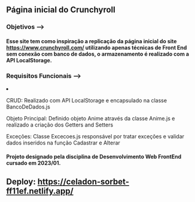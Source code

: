 ## Página inicial do Crunchyroll

### Objetivos -->

#### Esse site tem como inspiração a replicação da página inicial do site https://www.crunchyroll.com/ utilizando apenas técnicas de Front End sem conexão com banco de dados, o armazenamento é realizado com a API LocalStorage.

### Requisitos Funcionais -->

<li>
  <p> CRUD: Realizado com API LocalStorage e encapsulado na classe BancoDeDados.js </p>
  <p> Objeto Principal: Definido objeto Anime através da classe Anime.js e realizado a criação dos Getters and Setters </p>
  <p> Exceções: Classe Excecoes.js responsável por tratar exceções e validar dados inseridos na função Cadastrar e Alterar </p>
</li>

#### Projeto designado pela disciplina de Desenvolvimento Web FrontEnd cursado em 2023/01.

## Deploy: https://celadon-sorbet-ff11ef.netlify.app/
